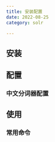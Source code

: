 ```yaml
---
title: 安装配置
date: 2022-08-25
category: solr

---
```


## 安装

## 配置

### 中文分词器配置

## 使用

### 常用命令

```shell

```


